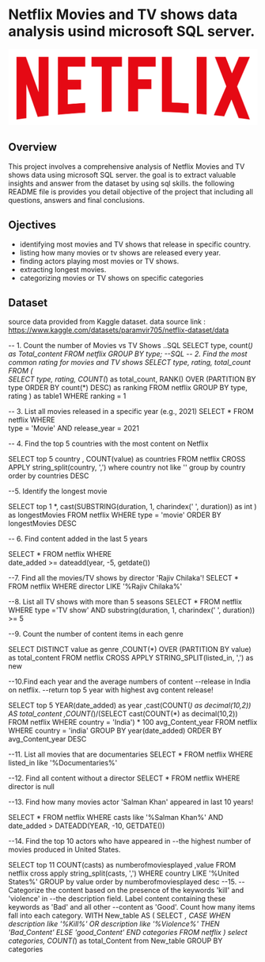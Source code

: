 # Netflix Movies and TV shows data analysis usind microsoft SQL server.

![Netflix Logo](https://github.com/KebedeNegewo2015/netflix_sql_project2/blob/main/Logonetflix.png)

## Overview

This project involves a comprehensive analysis of  Netflix Movies and TV shows data using microsoft SQL server.
the goal is to extract valuable insights and answer from the dataset by using sql skills.
the following README file is provides you detail objective of the project that including all questions, answers and 
final conclusions.


## Ojectives
- identifying most movies and TV shows that release in specific country.
- listing how many movies or tv shows are released every year.
- finding actors playing most movies or TV shows.
- extracting longest movies.
- categorizing movies or TV shows on specific categories

## Dataset

source data provided from Kaggle dataset.
data source link : https://www.kaggle.com/datasets/paramvir705/netflix-dataset/data 



-- 1. Count the number of Movies vs TV Shows
..SQL	SELECT 
	type,
	count(*) as Total_content FROM netflix
	GROUP BY type;
 --SQL
-- 2. Find the most common rating for movies and TV shows
	SELECT 
	type,
	rating, 
	total_count FROM
	(	
		SELECT 
		type,
		rating,
		COUNT(*) as total_count,
		RANK() OVER (PARTITION BY type ORDER BY count(*) DESC) as ranking
		FROM netflix
		GROUP BY type, rating
	) as table1
	WHERE ranking = 1



-- 3. List all movies released in a specific year (e.g., 2021)
SELECT * FROM netflix
WHERE  
	type = 'Movie'
	AND 
	release_year = 2021 

-- 4. Find the top 5 countries with the most content on Netflix

SELECT top 5
	 country 
	, COUNT(value) as countries
FROM netflix
CROSS APPLY
	string_split(country, ',')
	where country not like ''
	group by country
	order by countries DESC

--5. Identify the longest movie



SELECT top 1 *,
cast(SUBSTRING(duration, 1, charindex(' ', duration)) as int ) as longestMovies
 FROM netflix
WHERE type = 'movie'
ORDER BY longestMovies  DESC

-- 6. Find content added in the last 5 years

SELECT 
	* 
FROM netflix
WHERE  
	date_added >= dateadd(year, -5, getdate())

--7. Find all the movies/TV shows by director 'Rajiv Chilaka'!
SELECT 
	* 
FROM netflix
WHERE 
	director LIKE '%Rajiv Chilaka%' 

--8. List all TV shows with more than 5 seasons
SELECT 
	* 
FROM netflix
WHERE
	type ='TV show'
	AND
	substring(duration, 1, charindex(' ', duration))  >= 5

--9. Count the number of content items in each genre

SELECT 
	  DISTINCT value as genre
	 ,COUNT(*) OVER (PARTITION BY value) as total_content
FROM netflix
CROSS APPLY
	STRING_SPLIT(listed_in, ',') as new

	
--10.Find each year and the average numbers of content 
--release in India on netflix. 
--return top 5 year with highest avg content release!

SELECT top 5
	YEAR(date_added) as year
	,cast(COUNT(*) as decimal(10,2)) AS total_content
	,COUNT(*)/(SELECT cast(COUNT(*) as decimal(10,2)) FROM netflix WHERE country = 'India') * 100 avg_Content_year
FROM netflix 
	WHERE country = 'india'
	GROUP BY year(date_added)
	ORDER BY avg_Content_year DESC

--11. List all movies that are documentaries
SELECT 
	*
FROM netflix
WHERE
	listed_in like '%Documentaries%'

--12. Find all content without a director
SELECT 
	* 
FROM netflix
WHERE 
	director is null



--13. Find how many movies actor 'Salman Khan' appeared in last 10 years!

SELECT 
	* 
FROM netflix
WHERE
	casts like '%Salman Khan%' 
	AND
	date_added > DATEADD(YEAR, -10, GETDATE())


--14. Find the top 10 actors who have appeared in 
--the highest number of movies produced in United States.



SELECT  top 11 COUNT(casts) as numberofmoviesplayed
		,value
FROM netflix
cross apply
string_split(casts, ',')
WHERE 
	country LIKE '%United States%'
	GROUP by  value
	order by numberofmoviesplayed desc
--15.
--Categorize the content based on the presence of the keywords 'kill' and 'violence' in 
--the description field. Label content containing these keywords as 'Bad' and all other 
--content as 'Good'. Count how many items fall into each category.
WITH New_table
AS
(
	SELECT 
	*, 
	CASE 
		WHEN description like '%Kill%' 
		OR
		description like '%Violence%' THEN 'Bad_Content' 
		ELSE 'good_Content' 
	END  categories
FROM netflix
) 
select categories, COUNT(*) as total_Content from New_table 
GROUP BY categories
